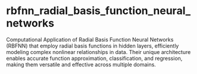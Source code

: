 # rbfnn_radial_basis_function_neural_networks
Computational Application of Radial Basis Function Neural Networks (RBFNN) that employ radial basis functions in hidden layers, efficiently modeling complex nonlinear relationships in data. Their unique architecture enables accurate function approximation, classification, and regression, making them versatile and effective across multiple domains.
